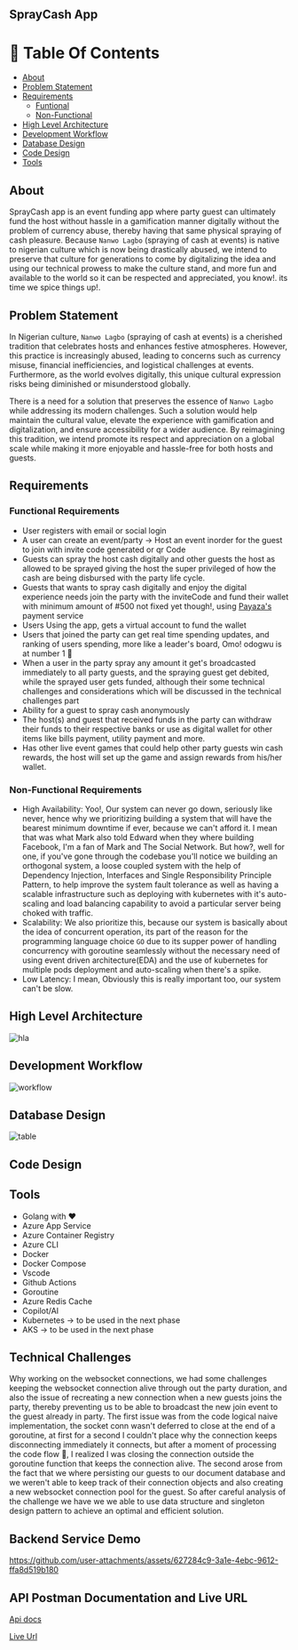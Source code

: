 ## SprayCash App


# 📗 Table Of Contents 
- [About](#about)
- [Problem Statement](#problem-statement)
- [Requirements](#requirements)
    - [Funtional](#functional-requirements)
    - [Non-Functional](#functional-requirements)
- [High Level Architecture](#high-level-architecture)
- [Development Workflow](#development-workflow)
- [Database Design](#database-design)
- [Code Design](#code-design)
- [Tools](#tools)


## About
SprayCash app is an event funding app where party guest can ultimately fund the host without hassle in a gamification manner digitally without the problem of currency abuse, thereby having that same physical spraying of cash pleasure. Because `Nanwo Lagbo` (spraying of cash at events) is native to nigerian culture which is now being drastically abused, we intend to preserve that culture for generations to come by digitalizing the idea and using our technical prowess to make the culture stand, and more fun and available to the world so it can be respected and appreciated, you know!. its time we spice things up!. 


## Problem Statement
In Nigerian culture, `Nanwo Lagbo` (spraying of cash at events) is a cherished tradition that celebrates hosts and enhances festive atmospheres. However, this practice is increasingly abused, leading to concerns such as currency misuse, financial inefficiencies, and logistical challenges at events. Furthermore, as the world evolves digitally, this unique cultural expression risks being diminished or misunderstood globally.

There is a need for a solution that preserves the essence of `Nanwo Lagbo` while addressing its modern challenges. Such a solution would help maintain the cultural value, elevate the experience with gamification and digitalization, and ensure accessibility for a wider audience. By reimagining this tradition, we intend promote its respect and appreciation on a global scale while making it more enjoyable and hassle-free for both hosts and guests.


## Requirements 


### Functional Requirements
- User registers with email or social login
- A user can create an event/party -> Host an event inorder for the guest to join with invite code generated or qr Code
- Guests can spray the host cash digitally and other guests the host as allowed to be sprayed giving the host the super privileged of how the cash are being disbursed with the party life cycle.
- Guests that wants to spray cash digitally and enjoy the digital experience needs join the party with the inviteCode and fund their wallet with minimum amount of #500 not fixed yet though!, using [Payaza's](https://docs.payaza.africa/developers/apis) payment service
- Users Using the app, gets a virtual account to fund the wallet
- Users that joined the party can get real time spending updates, and ranking of users spending, more like a leader's board, Omo! odogwu is at number 1 👀
- When a user in the party spray any amount it get's broadcasted immediately to all party guests, and the spraying guest get debited, while the sprayed user gets funded, although their some technical challenges and considerations which will be discussed in the technical challenges part
- Ability for a guest to spray cash anonymously
- The host(s) and guest that received funds in the party can withdraw their funds to their respective banks or use as digital wallet for other items like bills payment, utility payment and more.
- Has other live event games that could help other party guests win cash rewards, the host will set up the game and assign rewards from his/her wallet.




### Non-Functional Requirements <a name="nfr"></a>
- High Availability: Yoo!, Our system can never go down, seriously like never, hence why we prioritizing building a system that will have the bearest minimum downtime if ever, because we can't afford it. I mean that was what Mark also told Edward when they where building Facebook, I'm a fan of Mark and The Social Network. But how?, well for one, if you've gone through the codebase you'll notice we building an orthogonal system, a loose coupled system with the help of Dependency Injection, Interfaces and Single Responsibility Principle Pattern, to help improve the system fault tolerance as well as having a scalable infrastructure such as deploying with kubernetes with it's auto-scaling and load balancing capability to avoid a particular server being choked with traffic. 
- Scalability: We also prioritize this, because our system is basically about the idea of concurrent operation, its part of the reason for the programming language choice `GO` due to its supper power of handling concurrency with goroutine seamlessly without the necessary need of using event driven architecture(EDA) and the use of kubernetes for multiple pods deployment and auto-scaling when there's a spike.
- Low Latency: I mean, Obviously this is really important too, our system can't be slow.


## High Level Architecture <a name="hla"></a>
![hla](/assets/hla.png)




## Development Workflow  <a name="dw"></a>
![workflow](/assets/workflow.png)




## Database Design
![table](/assets/tab.png)


## Code Design



## Tools
- Golang with ❤
- Azure App Service
- Azure Container Registry
- Azure CLI
- Docker 
- Docker Compose
- Vscode
- Github Actions
- Goroutine
- Azure Redis Cache
- Copilot/AI
- Kubernetes -> to be used in the next phase
- AKS -> to be used in the next phase


## Technical Challenges

Why working on the websocket connections, we had some challenges keeping the websocket connection alive through out the party duration, and also the issue of recreating a new connection when a new guests joins the party, thereby preventing us to be able to broadcast the new join event to the guest already in party.
The first issue was from the code logical naive implementation, the socket conn wasn't deferred to close at the end of a goroutine, at first for a second I couldn't place why the connection keeps disconnecting immediately it connects, but after a moment of processing the code flow 🤦, I realized I was closing the connection outside the goroutine function that keeps the connection alive. The second arose from the fact that we where persisting our guests to our document database and we weren't able to keep track of their connection objects and also creating a new websocket connection pool for the guest. So after careful analysis of the challenge we have we we able to use data structure and singleton design pattern to achieve an optimal and efficient solution.

## Backend Service Demo



https://github.com/user-attachments/assets/627284c9-3a1e-4ebc-9612-ffa8d519b180



## API Postman Documentation and Live URL

[Api docs](https://www.postman.com/planetary-station-577726/workspace/spraydash)

[Live Url](spraydash-h6fahwahdtezbmcm.westeurope-01.azurewebsites.net)